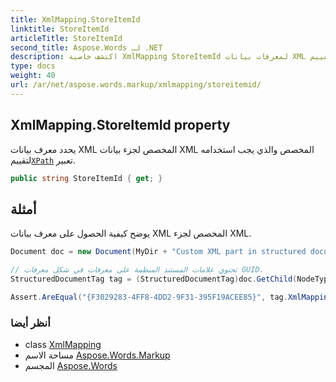 ```yaml
---
title: XmlMapping.StoreItemId
linktitle: StoreItemId
articleTitle: StoreItemId
second_title: Aspose.Words لـ .NET
description: اكتشف خاصية XmlMapping StoreItemId لمعرفات بيانات XML المخصصة. حسّن تقييم XPath باستخدام حلولنا الفريدة لإدارة البيانات بكفاءة.
type: docs
weight: 40
url: /ar/net/aspose.words.markup/xmlmapping/storeitemid/
---
```

## XmlMapping.StoreItemId property

يحدد معرف بيانات XML المخصص لجزء بيانات XML المخصص والذي يجب استخدامه لتقييم[`XPath`](../xpath/) تعبير.

```csharp
public string StoreItemId { get; }
```

## أمثلة

يوضح كيفية الحصول على معرف بيانات XML المخصص لجزء XML.

```csharp
Document doc = new Document(MyDir + "Custom XML part in structured document tag.docx");

// تحتوي علامات المستند المنظمة على معرفات في شكل معرفات GUID.
StructuredDocumentTag tag = (StructuredDocumentTag)doc.GetChild(NodeType.StructuredDocumentTag, 0, true);

Assert.AreEqual("{F3029283-4FF8-4DD2-9F31-395F19ACEE85}", tag.XmlMapping.StoreItemId);
```

### أنظر أيضا

* class [XmlMapping](../)
* مساحة الاسم [Aspose.Words.Markup](../../../aspose.words.markup/)
* المجسم [Aspose.Words](../../../)
